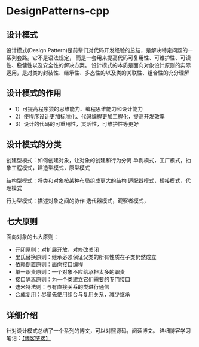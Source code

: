 # DesignPatterns-cpp
## 设计模式
设计模式(Design Pattern)是前辈们对代码开发经验的总结，是解决特定问题的一系列套路。它不是语法规定，
而是一套用来提高代码可复用性、可维护性、可读性、稳健性以及安全性的解决方案。
设计模式的本质是面向对象设计原则的实际运用，是对类的封装性、继承性、多态性的以及类的关联性、组合性的充分理解
## 设计模式的作用
- 1）可提高程序猿的思维能力、编程思维能力和设计能力
- 2）使程序设计更加标准化、代码编程更加工程化，提高开发效率
- 3）设计的代码的可重用性，灵活性，可维护性等更好
## 设计模式的分类
创建型模式：如何创建对象，让对象的创建和行为分离
	单例模式，工厂模式，抽象工程模式，建造型模式，原型模式

结构型模式：将类和对象按某种布局组成更大的结构
	适配器模式，桥接模式，代理模式

行为型模式：描述对象之间的协作
	迭代器模式，观察者模式，
## 七大原则
面向对象的七大原则：
- 开闭原则：对扩展开放，对修改关闭
- 里氏替换原则：继承必须保证父类的所有性质在子类仍然成立
- 依赖倒置原则：面向接口编程
- 单一职责原则：一个对象不应给承担太多的职责
- 接口隔离原则：为一个类建立它们需要的专门接口
- 迪米特法则：与有直接关系的类进行通信
- 合成复用：尽量先使用组合与复用关系，减少继承
## 详细介绍
针对设计模式总结了一个系列的博文，可以对照源码，阅读博文。
详细博客学习笔记：[【博客链接】](https://blog.csdn.net/void_leng/category_10882413.html)
